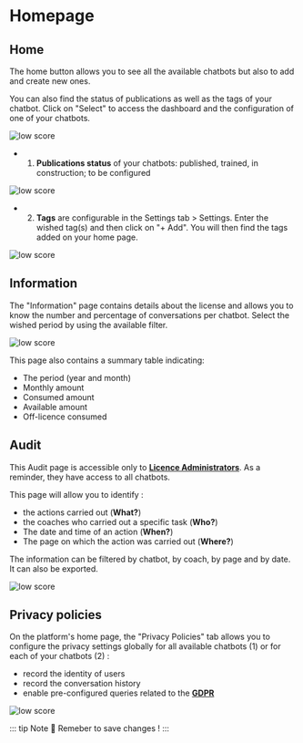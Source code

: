 # Homepage

## Home

The home button allows you to see all the available chatbots but also to add and create new ones.

You can also find the status of publications as well as the tags of your chatbot. Click on "Select" to access the dashboard and the configuration of one of your chatbots.

<div class="image_center">
  <img :src="$withBase('/assets/img/en/home/home1.png')" alt="low score">
</div>


- 1) **Publications status** of your chatbots: published, trained, in construction; to be configured 

<div class="image_center">
  <img :src="$withBase('/assets/img/en/home/home2.png')" alt="low score">
</div>



- 2) **Tags** are configurable in the Settings tab > Settings. Enter the wished tag(s) and then click on "+ Add". You will then find the tags added on your home page. 

<div class="image_center">
  <img :src="$withBase('/assets/img/en/home/home3.png')" alt="low score">
</div>


## Information

The "Information" page contains details about the license and allows you to know
the number and percentage of conversations per chatbot. Select the wished period
by using the available filter.

<div class="image_center">
  <img :src="$withBase('/assets/img/en/home/home4.png')" alt="low score">
</div>


This page also contains a summary table indicating:

-   The period (year and month)
-   Monthly amount
-   Consumed amount
-   Available amount
-   Off-licence consumed


## Audit


This Audit page is accessible only to [**Licence Administrators**](/en/articles/licence_administrators). As a reminder, they have access to all chatbots.


This page will allow you to identify :
- the actions carried out (**What?**)
- the coaches who carried out a specific task (**Who?**)
- The date and time of an action (**When?**) 
- The page on which the action was carried out (**Where?**)

The information can be filtered by chatbot, by coach, by page and by date. It can also be exported. 

<div class="image_center">
  <img :src="$withBase('/assets/img/en/home/home5.png')" alt="low score">
</div>


## Privacy policies

On the platform's home page, the "Privacy Policies" tab allows you to configure
the privacy settings globally for all available chatbots (1) or for each of your
chatbots (2) :

-   record the identity of users
-   record the conversation history
-   enable pre-configured queries related to the [**GDPR**](/en/articles/settings/privacy.html#gdpr)

<div class="image_center">
  <img :src="$withBase('/assets/img/en/home/home6.png')" alt="low score">
</div>


::: tip Note
💾 Remeber to save changes !
:::

